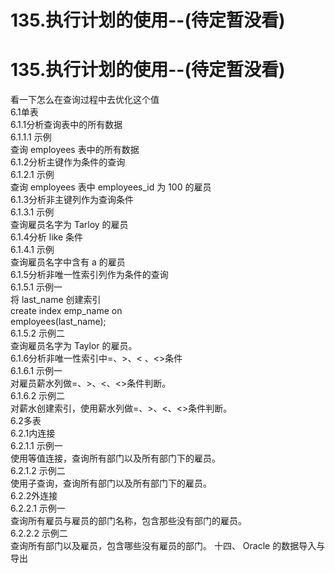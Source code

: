 # 135.执行计划的使用--(待定暂没看)

<a name="uSGLj"></a>
# 135.执行计划的使用--(待定暂没看)
看一下怎么在查询过程中去优化这个值<br />6.1单表<br />6.1.1分析查询表中的所有数据<br />6.1.1.1 示例<br />查询 employees 表中的所有数据<br />6.1.2分析主键作为条件的查询<br />6.1.2.1 示例<br />查询 employees 表中 employees_id 为 100 的雇员<br />6.1.3分析非主键列作为查询条件<br />6.1.3.1 示例<br />查询雇员名字为 Tarloy 的雇员<br />6.1.4分析 like 条件<br />6.1.4.1 示例<br />查询雇员名字中含有 a 的雇员<br />6.1.5分析非唯一性索引列作为条件的查询<br />6.1.5.1 示例一<br />将 last_name 创建索引<br />create index emp_name on<br />employees(last_name);<br />6.1.5.2 示例二<br />查询雇员名字为 Taylor 的雇员。<br />6.1.6分析非唯一性索引中=、>、< 、<>条件<br />6.1.6.1 示例一<br />对雇员薪水列做=、>、<、<>条件判断。<br />6.1.6.2 示例二<br />对薪水创建索引，使用薪水列做=、>、<、<>条件判断。<br />6.2多表<br />6.2.1内连接<br />6.2.1.1 示例一<br />使用等值连接，查询所有部门以及所有部门下的雇员。<br />6.2.1.2 示例二<br />使用子查询，查询所有部门以及所有部门下的雇员。<br />6.2.2外连接<br />6.2.2.1 示例一<br />查询所有雇员与雇员的部门名称，包含那些没有部门的雇员。<br />6.2.2.2 示例二<br />查询所有部门以及雇员，包含哪些没有雇员的部门。 十四、 Oracle 的数据导入与导出
